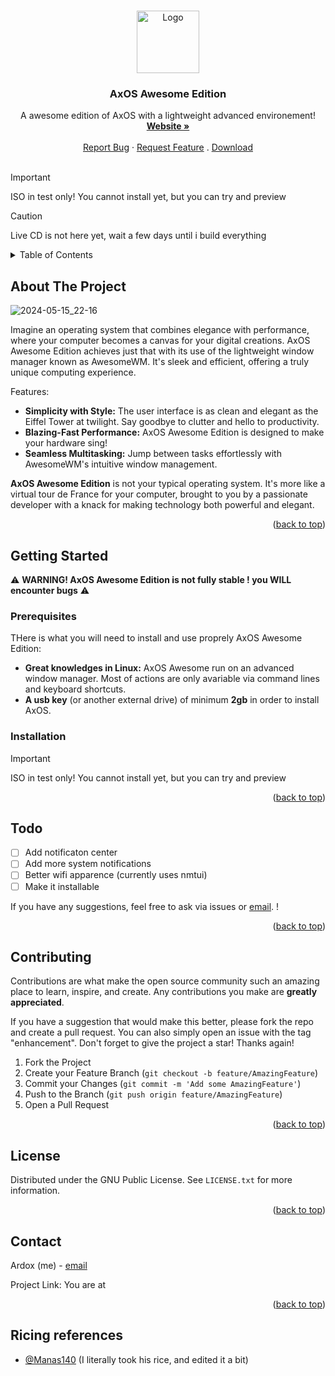<a name="readme-top"></a>


<!-- PROJECT SHIELDS -->
<!--
[![Contributors][contributors-shield]][contributors-url]
[![Forks][forks-shield]][forks-url]
[![Stargazers][stars-shield]][stars-url]
[![Issues][issues-shield]][issues-url]
[![MIT License][license-shield]][license-url]
[![LinkedIn][linkedin-shield]][linkedin-url]
-->


<!-- PROJECT LOGO -->

<br />
<div align="center">
    <img src="https://github.com/LeVraiArdox/AxOS-Awesome/assets/130380847/f3eab4c4-9d11-4d0d-bdef-8c5f09f025dc.png" alt="Logo" width="100" height="100">
  </a>

  <h3 align="center">AxOS Awesome Edition</h3>

  <p align="center">
    A awesome edition of AxOS with a lightweight advanced environement!
    <br />
    <a href="https://levraiardox.github.io"><strong>Website »</strong></a>
    <br />
    <br />
    <a href="https://github.com/levraiardox/AxOS-Awesome/issues">Report Bug</a>
    ·
    <a href="https://github.com/levraiardox/AxOS-Awesome/issues">Request Feature</a>
    .
    <a href="https://github.com/AxOS-project/AxOS-Awesome/releases/">Download</a>
    <br />
    <br />
  </p>
</div>


> [!IMPORTANT]
> ISO in test only! You cannot install yet, but you can try and preview


> [!CAUTION]
> Live CD is not here yet, wait a few days until i build everything

<!-- TABLE OF CONTENTS -->
<details>
  <summary>Table of Contents</summary>
  <ol>
    <li>
      <a href="#about-the-project">About The Project</a>
    </li>
    <li>
      <a href="#getting-started">Getting Started</a>
      <ul>
        <li><a href="#prerequisites">Prerequisites</a></li>
        <li><a href="#installation">Installation</a></li>
      </ul>
    </li>
    <li><a href="#Todo">Todo</a></li>
    <li><a href="#contributing">Contributing</a></li>
    <li><a href="#license">License</a></li>
    <li><a href="#contact">Contact</a></li>
  </ol>
</details>



<!-- ABOUT THE PROJECT -->
## About The Project
![2024-05-15_22-16](https://github.com/AxOS-project/AxOS-Awesome/assets/110931544/a8f14628-4b62-4c01-a640-a6179e1623da)



Imagine an operating system that combines elegance with performance, where your computer becomes a canvas for your digital creations. AxOS Awesome Edition achieves just that with its use of the lightweight window manager known as AwesomeWM. It's sleek and efficient, offering a truly unique computing experience.

Features:
* **Simplicity with Style:** The user interface is as clean and elegant as the Eiffel Tower at twilight. Say goodbye to clutter and hello to productivity.
* **Blazing-Fast Performance:** AxOS Awesome Edition is designed to make your hardware sing!
* **Seamless Multitasking:** Jump between tasks effortlessly with AwesomeWM's intuitive window management.
  
**AxOS Awesome Edition** is not your typical operating system. It's more like a virtual tour de France for your computer, brought to you by a passionate developer with a knack for making technology both powerful and elegant.


<p align="right">(<a href="#readme-top">back to top</a>)</p>



<!-- GETTING STARTED -->
## Getting Started

⚠️ **WARNING! AxOS Awesome Edition is not fully stable ! you WILL encounter bugs** ⚠️

### Prerequisites

THere is what you will need to install and use proprely AxOS Awesome Edition:
* **Great knowledges in Linux:** AxOS Awesome run on an advanced window manager. Most of actions are only avariable via command lines and keyboard shortcuts.
* **A usb key** (or another external drive) of minimum **2gb** in order to install AxOS.
<!--* **Risk acceptence** (AxOS Awesome is still in Alpha. Install at your own risks)-->


### Installation
> [!IMPORTANT]
> ISO in test only! You cannot install yet, but you can try and preview


<!--AxOS can be installed like every other linux distributions:
1. Get the ISO
2. Flash your drive with the ISO
3. Boot on your ISO
4. You know what's next (or not, but you will see)-->

<p align="right">(<a href="#readme-top">back to top</a>)</p>




<!-- Todo -->
## Todo

- [ ] Add notificaton center 
- [ ] Add more system notifications
- [ ] Better wifi apparence (currently uses nmtui)
- [ ] Make it installable

If you have any suggestions, feel free to ask via issues or <a href="mailto:ardox@axos-project.com">email</a>.
!

<p align="right">(<a href="#readme-top">back to top</a>)</p>



<!-- CONTRIBUTING -->
## Contributing

Contributions are what make the open source community such an amazing place to learn, inspire, and create. Any contributions you make are **greatly appreciated**.

If you have a suggestion that would make this better, please fork the repo and create a pull request. You can also simply open an issue with the tag "enhancement".
Don't forget to give the project a star! Thanks again!

1. Fork the Project
2. Create your Feature Branch (`git checkout -b feature/AmazingFeature`)
3. Commit your Changes (`git commit -m 'Add some AmazingFeature'`)
4. Push to the Branch (`git push origin feature/AmazingFeature`)
5. Open a Pull Request

<p align="right">(<a href="#readme-top">back to top</a>)</p>



<!-- LICENSE -->
## License

Distributed under the GNU Public License. See `LICENSE.txt` for more information.

<p align="right">(<a href="#readme-top">back to top</a>)</p>



<!-- CONTACT -->
## Contact

Ardox (me) -   <a href="mailto:ardox@axos-project.com">email</a>

Project Link: You are at

<p align="right">(<a href="#readme-top">back to top</a>)</p>

## Ricing references
* <a href="https://github.com/Manas140/dotfiles">@Manas140</a> (I literally took his rice, and edited it a bit)
